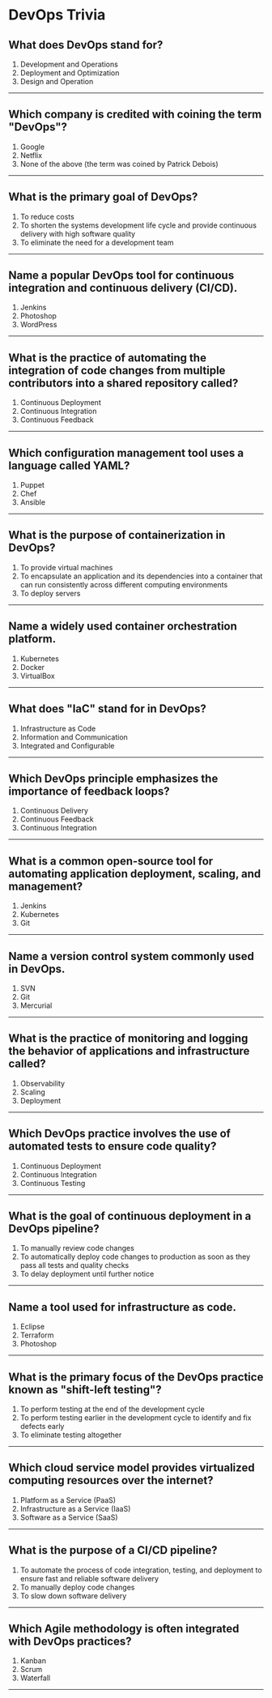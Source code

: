 # DevOps Trivia

## What does DevOps stand for?

1. Development and Operations
2. Deployment and Optimization
3. Design and Operation

---

## Which company is credited with coining the term "DevOps"?

1. Google
2. Netflix
3. None of the above (the term was coined by Patrick Debois)

---

## What is the primary goal of DevOps?

1. To reduce costs
2. To shorten the systems development life cycle and provide continuous delivery with high software quality
3. To eliminate the need for a development team

---

## Name a popular DevOps tool for continuous integration and continuous delivery (CI/CD).

1. Jenkins
2. Photoshop
3. WordPress

---

## What is the practice of automating the integration of code changes from multiple contributors into a shared repository called?

1. Continuous Deployment
2. Continuous Integration
3. Continuous Feedback

---

## Which configuration management tool uses a language called YAML?

1. Puppet
2. Chef
3. Ansible

---

## What is the purpose of containerization in DevOps?

1. To provide virtual machines
2. To encapsulate an application and its dependencies into a container that can run consistently across different computing environments
3. To deploy servers

---

## Name a widely used container orchestration platform.

1. Kubernetes
2. Docker
3. VirtualBox

---

## What does "IaC" stand for in DevOps?

1. Infrastructure as Code
2. Information and Communication
3. Integrated and Configurable

---

## Which DevOps principle emphasizes the importance of feedback loops?

1. Continuous Delivery
2. Continuous Feedback
3. Continuous Integration

---

## What is a common open-source tool for automating application deployment, scaling, and management?

1. Jenkins
2. Kubernetes
3. Git

---

## Name a version control system commonly used in DevOps.

1. SVN
2. Git
3. Mercurial

---

## What is the practice of monitoring and logging the behavior of applications and infrastructure called?

1. Observability
2. Scaling
3. Deployment

---

## Which DevOps practice involves the use of automated tests to ensure code quality?

1. Continuous Deployment
2. Continuous Integration
3. Continuous Testing

---

## What is the goal of continuous deployment in a DevOps pipeline?

1. To manually review code changes
2. To automatically deploy code changes to production as soon as they pass all tests and quality checks
3. To delay deployment until further notice

---

## Name a tool used for infrastructure as code.

1. Eclipse
2. Terraform
3. Photoshop

---

## What is the primary focus of the DevOps practice known as "shift-left testing"?

1. To perform testing at the end of the development cycle
2. To perform testing earlier in the development cycle to identify and fix defects early
3. To eliminate testing altogether

---

## Which cloud service model provides virtualized computing resources over the internet?

1. Platform as a Service (PaaS)
2. Infrastructure as a Service (IaaS)
3. Software as a Service (SaaS)

---

## What is the purpose of a CI/CD pipeline?

1. To automate the process of code integration, testing, and deployment to ensure fast and reliable software delivery
2. To manually deploy code changes
3. To slow down software delivery

---

## Which Agile methodology is often integrated with DevOps practices?

1. Kanban
2. Scrum
3. Waterfall

---
